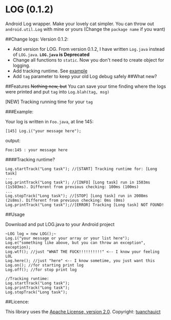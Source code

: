 LOG (0.1.2)
===

Android Log wrapper. Make your lovely cat simpler. You can throw out `android.util.Log` with mine or yours (Change the `package name` if you want)

##Change logs:
Version 0.1.2: 
- Add version for LOG. From version 0.1.2, I have written `Log.java` instead of `LOG.java`. **`LOG.java` is Deprecated**
- Change all functions to `static`. Now you don't need to create object for logging.
- Add tracking runtime. See [example](https://github.com/tuanchauict/LOG/blob/master/README.md#tracking-runtime)
- Add `tag` parameter to keep your old Log debug safely
##What new?

##Features
~~Nothing new, but~~ You can save your time finding where the logs were printed and put `tag` into `Log.blah(tag, msg)`

[NEW] Tracking running time for your `tag`

###Example:

Your log is written in `Foo.java`, at line 145:
    
    [145] Log.i("your message here");

output: 

    Foo:145 : your message here

####Tracking runtime?

    Log.startTrack("Long task"); //[START] Tracking runtime for: [Long task]
    ...
    Log.printTrack("Long task"); //[INFO] [Long task] run in 1503ms (1s503ms). Different from previous checking: 100ms (100ms)
    ...
    Log.stopTrack("Long task"); //[STOP] [Long task] run in 2008ms (2s8ms). Different from previous checking: 0ms (0ms)
    Log.printTrack("Long task");//[ERROR] Tracking [Long task] NOT FOUND!
    
##Usage

Download and put LOG.java to your Android project

    ~LOG log = new LOG();~
    Log.i("your message or your array or your list here");
    Log.e("something like above, but you can throw an exception", exception);
    Log.wtf(); //just "WHAT THE FUCK!!!!!!!!!!" <-- I know your feeling LOL
    Log.here(); //just "here" <-- I know sometime, you just want this 
    Log.on(); //for starting print log
    Log.off(); //for stop print log
    
    //Tracking runtime:
    Log.startTrack("Long task");
    Log.printTrack("Long task");
    Log.stopTrack("Long task");
    
  
##Licence:

This library uses the [Apache License, version 2.0](http://www.apache.org/licenses/LICENSE-2.0.html). Copyright: [tuanchauict](https://github.com/tuanchauict)

  
